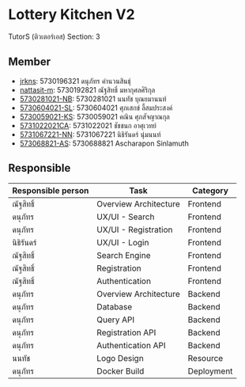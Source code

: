 # Lottery Kitchen V2
TutorS (ติวเตอร์เอส) Section: 3

## Member
- [jrkns](https://github.com/jrkns): 5730196321 ดนุภัทร คำนวนสินธุ์ 
- [nattasit-m](https://github.com/nattasit.m): 5730192821 ณัฐสิทธิ์ มหากุศลศิริกุล
- [5730281021-NB](https://github.com/5730281021-NB): 5730281021 นนทัช บุณยมานนท์
- [5730604021-SL](https://github.com/5730604021-SL): 5730604021 ศุภเสกข์ ลี้สมประสงค์
- [5730059021-KS](https://github.com/5730059021KS): 5730059021 คณิน ศุภสัจญาณกุล
- [5731022021CA](https://github.com/5731022021CA): 5731022021 ชัชชนก อาศุเวทย์
- [5731067221-NN](https://github.com/5731067221-NN): 5731067221 นิธิรันดร์ นุ่มนนท์
- [573068821-AS](https://github.com/5730688821-AS): 5730688821 Ascharapon Sinlamuth

## Responsible
Responsible person | Task | Category
------------ | ------------- | -------------
ณัฐสิทธิ์ | Overview Architecture | Frontend
ดนุภัทร | UX/UI - Search | Frontend
ดนุภัทร | UX/UI - Registration | Frontend
นิธิรันดร์ | UX/UI - Login | Frontend
ณัฐสิทธิ์ | Search Engine | Frontend
ณัฐสิทธิ์ | Registration | Frontend
ณัฐสิทธิ์ | Authentication | Frontend
ดนุภัทร | Overview Architecture | Backend
ดนุภัทร | Database | Backend
ดนุภัทร | Query API | Backend
ดนุภัทร | Registration API | Backend
ดนุภัทร | Authentication API | Backend
นนทัช | Logo Design | Resource
ดนุภัทร | Docker Build | Deployment
